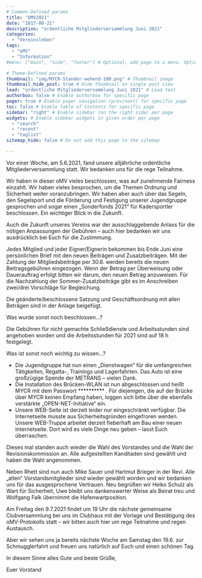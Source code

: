 ```yaml
---
# Common-Defined params
title: "OMV2021"
date: "2017-08-21"
description: "ordentliche Mitgliederversammlung Juni 2021"
categories:
  - "Vereinsleben"
tags:
  - "oMV"
  - "Information"
#menu: ["main", "side", "footer"] # Optional, add page to a menu. Options: main, side, footer

# Theme-Defined params
thumbnail: "img/MYCR-Stander-wehend-100.png" # Thumbnail image
thumbnail_hide_post: true # Hide thumbnail on single post view
lead: "ordentliche Mitgliederversammlung Juni 2021" # Lead text
authorbox: false # Enable authorbox for specific page
pager: true # Enable pager navigation (prev/next) for specific page
toc: false # Enable Table of Contents for specific page
sidebar: "right" # Enable sidebar (on the right side) per page
widgets: # Enable sidebar widgets in given order per page
  - "search"
  - "recent"
  - "taglist"
sitemap_hide: false # Do not add this page to the sitemap

---
```




Vor einer Woche, am 5.6.2021, fand unsere alljährliche ordentliche Mitgliederversammlung statt. Wir bedanken uns für die rege Teilnahme.

Wir haben in dieser oMV vieles beschlossen, was auf zunehmende Fairness einzahlt. Wir haben vieles besprochen, um die Themen Ordnung und Sicherheit weiter voranzubringen. Wir haben aber auch über das Segeln, den Segelsport und die Förderung und Festigung unserer Jugendgruppe gesprochen und sogar einen „Sonderfonds 2021“ für Kadersportler beschlossen. Ein wichtiger Blick in die Zukunft.

Auch die Zukunft unseres Vereins war der ausschlaggebende Anlass für die nötigen Anpassungen der Gebühren – auch hier bedanken wir uns ausdrücklich bei Euch für die Zustimmung.

Jedes Mitglied und jeder Eigner/Eignerin bekommen bis Ende Juni eine persönlichen Brief mit den neuen Beiträgen und Zusatzbeiträgen. Mit der Zahlung der Mitgliedsbeiträge per 30.6. werden bereits die neuen Beitragsgebühren eingezogen. Wenn der Betrag per Überweisung oder Dauerauftrag erfolgt bitten wir darum, den neuen Betrag anzuweisen. Für die Nachzahlung der Sommer-Zusatzbeiträge gibt es im Anschreiben zwei/drei Vorschläge für Begleichung.

Die geänderte/beschlossene Satzung und Geschäftsordnung mit allen Beträgen sind in der Anlage beigefügt.

Was wurde sonst noch beschlossen…?

Die Gebühren für nicht gemachte Schließdienste und Arbeitsstunden sind angehoben worden und die Arbeitsstunden für 2021 sind auf 18 h festgelegt.

Was ist sonst noch wichtig zu wissen…?

* Die Jugendgruppe hat nun einen „Dienstwagen“ für die umfangreichen Tätigkeiten, Regatta-, Trainings und Lagerfahrten. Das Auto ist eine großzügige Spende der METRANS – vielen Dank.
* Die Installation des Brücken-WLAN ist nun abgeschlossen und heißt MYCR mit dem Passwort ********** . Für diejenigen, die auf der Brücke über MYCR keinen Empfang haben, loggen sich bitte über die ebenfalls verstärkte „OPEN-NET-Initiative“ ein.
* Unsere WEB-Seite ist derzeit leider nur eingeschränkt verfügbar. Die Internetseite musste aus Sicherheitsgründen eingefroren werden. Unsere WEB-Truppe arbeitet derzeit fieberhaft am Bau einer neuen Internetseite. Dort wird es viele Dinge neu geben – lasst Euch überraschen.

Dieses mal standen auch wieder die Wahl des Vorstandes und die Wahl der Revisionskommission an. Alle aufgestellten Kanditaden sind gewählt und haben die Wahl angenommen.

Neben Rhett sind nun auch Mike Sauer und Hartmut Brieger in der Revi.
Alle „alten“ Vorstandsmitglieder sind wieder gewählt worden und wir bedanken uns für das ausgesprochene Vertrauen. Neu begrüßen wir Heiko Schulz als Wart für Sicherheit,  Uwe bleibt uns dankenswerter Weise als Beirat treu und Wolfgang Falk übernimmt die Hafenwartposition. 

Am Freitag den 9.7.2021 findet um 19 Uhr die nächste gemeinsame Clubversammlung bei uns im Clubhaus mit der Vorlage und Bestätigung des oMV-Protokolls statt – wir bitten auch hier um rege Teilnahme und regen Austausch.

Aber wir sehen uns ja bereits nächste Woche am Samstag den 19.6. zur Schmugglerfahrt und freuen uns natürlich auf Euch und einen schönen Tag.
 
In diesem Sinne alles Gute und beste Grüße,

Euer Vorstand